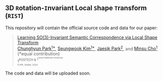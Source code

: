 ## 3D `R`otation-`I`nvariant Local `S`hape `T`ransform (`RIST`)
This repository will contain the official source code and data for our paper:

>[Learning SO(3)-Invariant Semantic Correspondence via Local Shape Transform](https://arxiv.org/abs/2306.11406)  
> [Chunghyun Park<sup>1*<sup>](https://chrockey.github.io/),
> [Seungwook Kim<sup>1*<sup>](https://wookiekim.github.io/),
> [Jaesik Park<sup>2<sup>](http://jaesik.info/), and
> [Minsu Cho<sup>1<sup>](http://cvlab.postech.ac.kr/~mcho/) (*equal contribution)<br>
>  <sup>1<sup>POSTECH & <sup>2<sup>Seoul National University<br>
> CVPR, Seattle, 2024.

The code and data will be uploaded soon.
